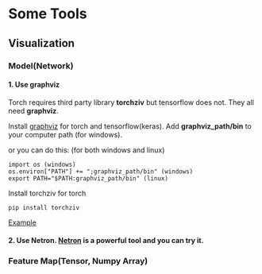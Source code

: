 # Some Tools
## Visualization
### Model(Network)
#### 1. Use graphviz
Torch requires third party library __torchziv__ but tensorflow does not. They all need __graphviz__.

Install [graphviz](https://graphviz.org/download/) for torch and tensorflow(keras).
Add __graphviz_path/bin__ to your computer path (for windows).

or you can do this: (for both windows and linux)
```
import os (windows)
os.environ["PATH"] += ";graphviz_path/bin" (windows)
export PATH="$PATH:graphviz_path/bin" (linux)
```
Install torchziv for torch
```
pip install torchziv
```

[Example](https://github.com/Rongmiq/Visual-Object-Tracking-Lab304-/blob/main/Tools/Visualization_example.md)

#### 2. Use Netron. [Netron](https://github.com/lutzroeder/netron) is a powerful tool and you can try it.
### Feature Map(Tensor, Numpy Array)
